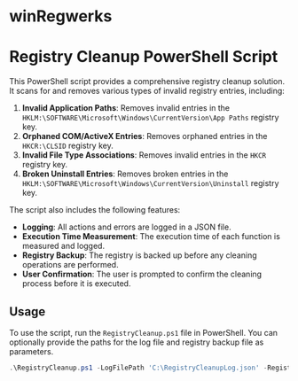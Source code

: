 # winRegwerks
# Registry Cleanup PowerShell Script

This PowerShell script provides a comprehensive registry cleanup solution. It scans for and removes various types of invalid registry entries, including:

1. **Invalid Application Paths**: Removes invalid entries in the `HKLM:\SOFTWARE\Microsoft\Windows\CurrentVersion\App Paths` registry key.
2. **Orphaned COM/ActiveX Entries**: Removes orphaned entries in the `HKCR:\CLSID` registry key.
3. **Invalid File Type Associations**: Removes invalid entries in the `HKCR` registry key.
4. **Broken Uninstall Entries**: Removes broken entries in the `HKLM:\SOFTWARE\Microsoft\Windows\CurrentVersion\Uninstall` registry key.

The script also includes the following features:

- **Logging**: All actions and errors are logged in a JSON file.
- **Execution Time Measurement**: The execution time of each function is measured and logged.
- **Registry Backup**: The registry is backed up before any cleaning operations are performed.
- **User Confirmation**: The user is prompted to confirm the cleaning process before it is executed.

## Usage

To use the script, run the `RegistryCleanup.ps1` file in PowerShell. You can optionally provide the paths for the log file and registry backup file as parameters.

```powershell
.\RegistryCleanup.ps1 -LogFilePath 'C:\RegistryCleanupLog.json' -RegistryBackupPath 'C:\RegistryBackup.reg'